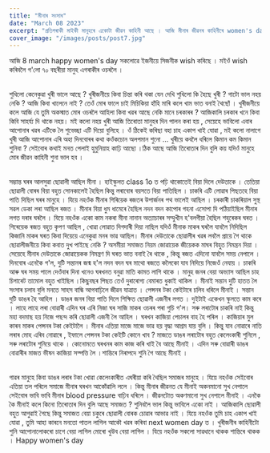 ```yaml
---
title: "মীনাৰ সংসাৰ"
date: "March 08 2023"
excerpt: "প্ৰতিগৰাকী মাইকী মানুহৰে একোটা জীৱন কাহিনী আছে । আজি মীনাৰ জীৱনৰ কাহিনীৰে women's day পালন কৰো আহক ।"
cover_image: "/images/posts/post7.jpg"
---
```


আজি 8 march happy women's day সকলোৱে ইজনীয়ে সিজনীক wish কৰিছে । মইওঁ wish কৰিবলৈ গ'লো ৭০ বছৰীয়া মানুহ এগৰাকীৰ ওচৰলৈ ।

\
শুধিলো কেনেকুৱা খুৰী ভালে আছে ? খুৰীজনীয়ে কিবা চিন্তা কৰি থকা যেন দেখি শুধিলো কি হৈছে খুৰী ? গাটো ভাল নহয় নেকি ? আজি কিবা খালেনে নাই ? তেওঁ মোৰ ফালে চাই মিচিকিয়া হাঁহি মাৰি কলে খাম ভাত বনাই থৈছোঁ । খুৰীজনীয়ে কলে আজি যে তুমি অকস্মাত মোৰ ওচৰলৈ আহিলা কিবা খৱৰ আছে নেকি মানে চৰকাৰৰ ? আজিকালি চৰকাৰ খনে কিবা কিবি সাহৰ্য্য দি থাকে নহয়। মই কলো নহয় খুৰী আজি তিৰোতা মানুহৰ দিন পালন কৰা হয় , সেয়েহে ভাবিলো এবাৰ আপোনাৰ খৱৰ এটিকে লৈ শুভেচ্ছা এটি দিয়ো বুলিহে । ওঁ ঠিকেই কৰিছা বহা চাহ একাপ খাই যোৱা , মই কলো নালাগে খুৰী আজি আপোনাৰ এৰি অহা দিনবোৰৰ কথা কওঁকচোন অলপমান শুনো ...
খুৰীয়ে কবলৈ ধৰিলে কিমান কম কিমান শুনিবা ? সেইবোৰ কথাই মনত পেলাই হুমুনিয়াহ কাঢ়ি আছো ।ঠিক আছে আজি তিৰোতাৰ দিন বুলি কয় যদিওঁ মানুহে মোৰ জীৱন কাহিনী শুনা ভাল হব ।

\
সম্ভান্ত ঘৰৰ আলসুৱা ছোৱালী আছিল মীনা । হাইস্কুলত class 1o ত পঢ়ি থাকোতেই বিয়া দিলে দেউতাকে । তেতিয়া ছোৱালী বোৰৰ বিয়া বহুত সোনকালেই হৈছিল কিন্তু লৰাবোৰ বয়সতে বিয়া পাতিছিল । চাকৰি এটি লোৱাৰ পিছতহে বিয়া পাতি দিছিল ঘৰৰ মানুহে । যিয়ে নহওঁক মীনাৰ গিৰিয়েক ৰজতৰ উপাৰ্জনৰ পথ
ভালেই আছিল । চৰকাৰী চাকৰিয়াল সুস্থ সৱল ডেকা লৰা আছিল ৰজত । মীনাৰ বিয়া ধুম ধামেৰে হৈছিল নদন বদন কাপোৰ গহনা এসোপা দি পঠিয়াইছিল মীনাৰ লগত দৰাৰ ঘৰলৈ । যিয়ে নহওঁক একো কাম নকৰা মীনা নানান অত্যাচাৰৰ সম্মুখীন হ'বলগীয়া হৈছিল শহুৰেকৰ ঘৰত । গিৰেয়েক ৰজত বহুত কৃপণ আছিল , খোৱা লোৱাত দিগদাৰী দিয়া নাছিল যদিওঁ মীনাক মাকৰ ঘৰলৈ যাবলৈ নিদিছিল কিজানি মাকৰ ঘৰত কিবা দিয়েয়ে এনেকুৱা মনৰ ভাৱ আছিল। মীনাৰ দেউতাকে ছোৱালীৰ খৱৰ লবলৈ প্ৰায়ে গৈ থাকে ছোৱালীজনীয়ে কিবা কবাত দুখ পাইছে নেকি ? অসমীয়া সমাজত নিয়ম জোৱায়েক জীয়েকক মাঘৰ বিহুত নিমন্ত্ৰন দিয়া । সেয়েহে মীনাৰ দেউতাকে জোৱায়েকক নিমন্ত্ৰণ দি ঘৰত ভাত বনাই ৰৈ থাকে , কিন্তু ৰজত এদিনো যাবলৈ সময় নেপালে । দিনবোৰ এনেকৈ গ'ল, দুটি সন্তানৰ জন্ম হ'ল নদন বদন ঘৰ মাথো ৰজতে কলৈকো যাব নিদিয়ে নিজেওঁ নেযায় । চাকৰি আৰু ঘৰ সময় পালে দেওঁবাৰ দিনা খনেও ঘৰখনত বনুৱা মাতি কামত লাগি থাকে । মানুহ জনৰ বেয়া অভ্যাস আছিল চাহ চিগাৰেট তামোল বহুত খাইছিল ।কিছুবছৰ পিছত তেওঁ দুৰাৰোগ্য বেমাৰত ধুকাই থাকিল । মীনাই সন্তান দুটি হাতত লৈ সংসাৰ চলাব বুলি মনতে সাহস বান্ধি আগবাঢ়িলে জীৱন যাত্ৰাত । পেন্সনৰ টকা কেইটাৰে চলিব ধৰিলে মীনাই । সন্তান দুটি ডাঙৰ হৈ আহিল । ডাঙৰ জনৰ বিয়া পাতি দিলে শিক্ষিত ছোৱালী এজনীৰ লগত । দুইটাই একেখন স্কুলতে কাম কৰে । লাহে লাহে লৰা বোৱাৰী এদিন ঘৰ এৰি নিজা ঘৰ সাজি মাকৰ ওচৰৰ পৰা গুচি গ'ল। সৰু লৰাটোৰ চাকৰি নাই কিন্তু মহা বদমাছ হয় নিজে পছন্দ কৰি ছোৱালী এজনী লৈ আহিল । ঘৰখন কাজিয়া পেচালৰ বাহ হৈ পৰিল । কাজিয়াৰ মুল কাৰন মাকৰ পেন্সনৰ টকা কেইটালৈ । মীনাৰ এতিয়া মাজে মাজে ভাৱ হয় বৃদ্ধা আশ্ৰম যায় বুলি । কিন্তু যাব নোৱাৰে নাতি লৰাৰ মোহ এৰিব নোৱাৰে , ইফালে পেন্সনৰ টকা কেইটি কোনে খাব ? মাজতে ডাঙৰ লৰাটোৰ বহুত কেলেংকাৰী শুনিলে , সৰু লৰাটোৰ শুনিয়ে থাকে । কোনোমতে ঘৰখনৰ কাম কাজ কৰি খাই বৈ আছে মীনাই । এদিন সৰু বোৱাৰী ডাঙৰ বোৱাৰীৰ মাজত ভীষন কাজিয়া সম্পত্তি লৈ ।শান্তিৰে নিৰাপদে শুনি গৈ আছে মীনাই ।

\
গাৱৰ মানুহে কিবা ডাঙৰ লৰাৰ টকা খোৱা কেলেংকাৰীত এঘৰীয়া কৰি থৈছিল সমাজৰ মানুহে । যিয়ে নহওঁক সেইবোৰ এতিয়া তল পৰিলে সমাজে মীনাৰ ঘৰখন আকোঁৱালি ললে । কিন্তু মীনাৰ জীৱনত যে মীনাই অকনমানো সুখ নেপালে সেইবোৰ ভাবি ভাবি মীনাৰ blood pressure বাঢ়িব ধৰিলে । জীৱনটোত অকণমানো সুখ নেপালে মীনাই । এনকৈ কৈ মীনাই কলে কিনো তিৰোতাৰ দিন বুলি আছে সমাজত ? শুনিবলৈ ভাল কিন্তু ভাবিলে একো নাই ।
আজিকালি ছোৱালী বহুত আগুৱাই গৈছে কিন্তু সমাজত বেয়া চকুৰে ছোৱালী বোৰক চোৱাৰ আভাৱ নাই । যিয়ে নহওঁক তুমি চাহ একাপ খাই যোৱা , তুমি আহা কাৰনে মনতো পাতল লাগিল আকৌ খৱৰ কৰিবা next women day ত ।
খুৰীজনীৰ কাহিনীটো শুনি আপোনালোকৰো চাগে বেয়া লাগিল মোৰো খুউব বেয়া লাগিল ।
যিয়ে নহওঁক সকলো সাৱধানে থাকক শান্তিৰে থাকক ।
Happy women's day
